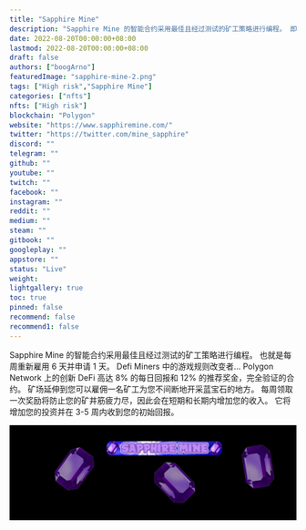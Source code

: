 ```yaml
---
title: "Sapphire Mine"
description: "Sapphire Mine 的智能合约采用最佳且经过测试的矿工策略进行编程。 即 Re-Hire 6 天，每周申请 1 天."
date: 2022-08-20T00:00:00+08:00
lastmod: 2022-08-20T00:00:00+08:00
draft: false
authors: ["boogArno"]
featuredImage: "sapphire-mine-2.png"
tags: ["High risk","Sapphire Mine"]
categories: ["nfts"]
nfts: ["High risk"]
blockchain: "Polygon"
website: "https://www.sapphiremine.com/"
twitter: "https://twitter.com/mine_sapphire"
discord: ""
telegram: ""
github: ""
youtube: ""
twitch: ""
facebook: ""
instagram: ""
reddit: ""
medium: ""
steam: ""
gitbook: ""
googleplay: ""
appstore: ""
status: "Live"
weight: 
lightgallery: true
toc: true
pinned: false
recommend: false
recommend1: false
---
```

Sapphire Mine 的智能合约采用最佳且经过测试的矿工策略进行编程。 也就是每周重新雇用 6 天并申请 1 天。 Defi Miners 中的游戏规则改变者...
Polygon Network 上的创新 DeFi 高达 8% 的每日回报和 12% 的推荐奖金，完全验证的合约。 矿场延伸到您可以雇佣一名矿工为您不间断地开采蓝宝石的地方。
每周领取一次奖励将防止您的矿井筋疲力尽，因此会在短期和长期内增加您的收入。 它将增加您的投资并在 3-5 周内收到您的初始回报。

![1500x500](1500x500.jpg)